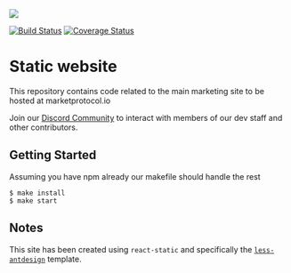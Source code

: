 <img src="https://github.com/MARKETProtocol/dApp/blob/master/src/img/MARKETProtocol-Light.png?raw=true" align="middle">

[![Build Status](https://api.travis-ci.org/MARKETProtocol/website.svg?branch=master)](https://travis-ci.org/MARKETProtocol/website) [![Coverage Status](https://coveralls.io/repos/github/MARKETProtocol/website/badge.svg?branch=master)](https://coveralls.io/github/MARKETProtocol/website?branch=master)

# Static website

This repository contains code related to the main marketing site to be hosted at marketprotocol.io

Join our [Discord Community](https://www.marketprotocol.io/discord) to interact with members of our dev staff and other contributors.

## Getting Started

Assuming you have npm already our makefile should handle the rest
```
$ make install
$ make start
```

## Notes

This site has been created using `react-static` and specifically the 
[`less-antdesign`](https://github.com/nozzle/react-static/tree/master/examples/less-antdesign) template.
